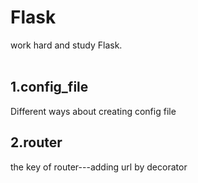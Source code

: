 # Flask
work hard and study Flask.<br><br>
## 1.config_file
Different ways about creating config file
## 2.router
the key of router---adding url by decorator
